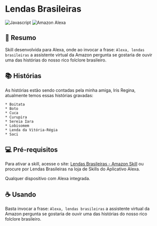 # Lendas Brasileiras

![Javascript](https://img.shields.io/badge/JavaScript-F7DF1E?style=for-the-badge&logo=javascript&logoColor=black)
![Amazon Alexa](https://img.shields.io/badge/Amazon_Alexa-white?style=for-the-badge&logo=amazonalexa)




## 📄 Resumo

Skill desenvolvida para Alexa, onde ao invocar a frase: `Alexa, lendas brasileiras` a assistente virtual da Amazon pergunta se gostaria de ouvir uma das histórias do nosso rico folclore brasileiro. 

## 📚 Histórias

As histórias estão sendo contadas pela minha amiga, Iris Regina, atualmente temos essas histórias gravadas:

```
* Boitata
* Boto
* Cuca
* Curupira
* Sereia Iara 
* Lobisomem
* Lenda da Vitória-Régia
* Saci
```

## 💻 Pré-requisitos

Para ativar a skill, acesse o site:  <a href="https://amzn.to/3aEQErP">Lendas Brasileiras - Amazon Skill</a> ou procure por Lendas Brasileiras na loja de Skills do Aplicativo Alexa.

Qualquer dispositivo com Alexa integrada.

## ☕ Usando <Lendas Brasileiras>

Basta invocar a frase: `Alexa, lendas brasileiras` a assistente virtual da Amazon pergunta se gostaria de ouvir uma das histórias do nosso rico folclore brasileiro. 
